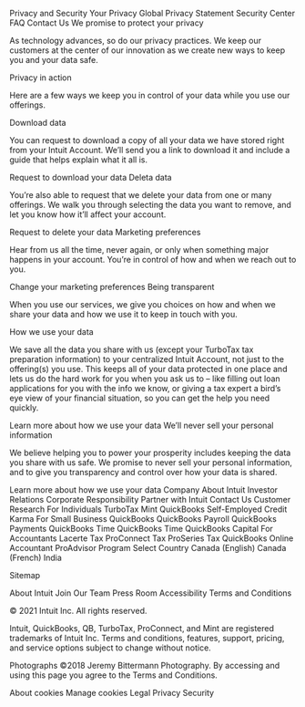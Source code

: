 Privacy and Security
Your Privacy
Global Privacy Statement
Security Center
FAQ
Contact Us
We promise to protect your privacy

As technology advances, so do our privacy practices. We keep our customers at the center of our innovation as we create new ways to keep you and your data safe.

Privacy in action

Here are a few ways we keep you in control of your data while you use our offerings.

Download data

You can request to download a copy of all your data we have stored right from your Intuit Account. We’ll send you a link to download it and include a guide that helps explain what it all is.

Request to download your data
Deleta data

You’re also able to request that we delete your data from one or many offerings. We walk you through selecting the data you want to remove, and let you know how it’ll affect your account.

Request to delete your data
Marketing preferences

Hear from us all the time, never again, or only when something major happens in your account. You’re in control of how and when we reach out to you.

Change your marketing preferences
Being transparent

When you use our services, we give you choices on how and when we share your data and how we use it to keep in touch with you.

How we use your data

We save all the data you share with us (except your TurboTax tax preparation information) to your centralized Intuit Account, not just to the offering(s) you use. This keeps all of your data protected in one place and lets us do the hard work for you when you ask us to – like filling out loan applications for you with the info we know, or giving a tax expert a bird’s eye view of your financial situation, so you can get the help you need quickly.

Learn more about how we use your data
We’ll never sell your personal information

We believe helping you to power your prosperity includes keeping the data you share with us safe. We promise to never sell your personal information, and to give you transparency and control over how your data is shared.

Learn more about how we use your data
Company
About Intuit
Investor Relations
Corporate Responsibility
Partner with Intuit
Contact Us
Customer Research
For Individuals
TurboTax
Mint
QuickBooks Self-Employed
Credit Karma
For Small Business
QuickBooks
QuickBooks Payroll
QuickBooks Payments
QuickBooks Time
QuickBooks Time
QuickBooks Capital
For Accountants
Lacerte Tax
ProConnect Tax
ProSeries Tax
QuickBooks Online Accountant
ProAdvisor Program
Select Country
Canada (English)
Canada (French)
India

Sitemap

About Intuit
Join Our Team
Press Room
Accessibility
Terms and Conditions

© 2021 Intuit Inc. All rights reserved.

Intuit, QuickBooks, QB, TurboTax, ProConnect, and Mint are registered trademarks of Intuit Inc. Terms and conditions, features, support, pricing, and service options subject to change without notice.

Photographs ©2018 Jeremy Bittermann Photography. By accessing and using this page you agree to the Terms and Conditions.

About cookies
Manage cookies
Legal
Privacy
Security